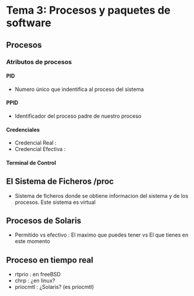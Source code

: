 # Tema 3: Procesos y paquetes de software 
## Procesos
### Atributos de procesos
#### PID
- Numero único que indentifica al proceso del sistema
#### PPID
- Identificador del proceso padre de nuestro proceso
#### Credenciales
- Credencial Real :  
- Credencial Efectiva :
#### Terminal de Control
## El Sistema de Ficheros /proc
- Sistema de ficheros donde se obtiene informacion del sistema y de los procesos. Este sistema es virtual
## Procesos de Solaris
- Permitido vs efectivo : El maximo que puedes tener vs El que tienes en este momento

## Proceso en tiempo real
- rtprio : en freeBSD
- chrp : ¿en linux?
- priocmtl : ¿Solaris? (es priocmtl)
